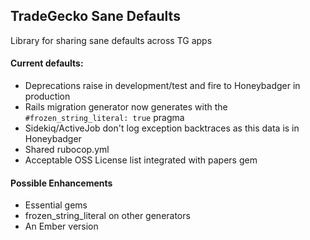 ## TradeGecko Sane Defaults
Library for sharing sane defaults across TG apps

#### Current defaults:
- Deprecations raise in development/test and fire to Honeybadger in production
- Rails migration generator now generates with the `#frozen_string_literal: true` pragma
- Sidekiq/ActiveJob don't log exception backtraces as this data is in Honeybadger
- Shared rubocop.yml
- Acceptable OSS License list integrated with papers gem

#### Possible Enhancements
- Essential gems
- frozen_string_literal on other generators
- An Ember version
